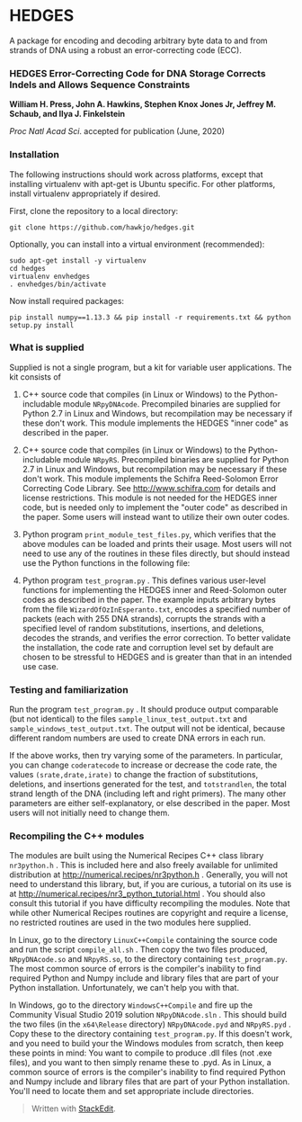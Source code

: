 # HEDGES

A package for encoding and decoding arbitrary byte data to and from strands of DNA using a robust an error-correcting code (ECC).

### HEDGES Error-Correcting Code for DNA Storage Corrects Indels and Allows Sequence Constraints

**William H. Press, John A. Hawkins, Stephen Knox Jones Jr, Jeffrey M. Schaub, and Ilya J. Finkelstein**

*Proc Natl Acad Sci*. accepted for publication (June, 2020)

### Installation

The following instructions should work across platforms, except that installing virtualenv with apt-get is Ubuntu specific. For other platforms, install virtualenv appropriately if desired.

First, clone the repository to a local directory:

```
git clone https://github.com/hawkjo/hedges.git
```

Optionally, you can install into a virtual environment (recommended):

```
sudo apt-get install -y virtualenv
cd hedges
virtualenv envhedges
. envhedges/bin/activate
```

Now install required packages:

```
pip install numpy==1.13.3 && pip install -r requirements.txt && python setup.py install
```

### What is supplied
Supplied is not a single program, but a kit for variable user applications.  The kit consists of

1. C++ source code that compiles (in Linux or Windows) to the Python-includable module `NRpyDNAcode`.  Precompiled binaries are supplied for Python 2.7 in Linux and Windows, but recompilation may be necessary if these don't work.  This module implements the HEDGES "inner code" as described in the paper.

2.  C++ source code that compiles (in Linux or Windows) to the Python-includable module `NRpyRS`.  Precompiled binaries are supplied for Python 2.7 in Linux and Windows, but recompilation may be necessary if these don't work.  This module implements the Schifra Reed-Solomon Error Correcting Code Library.  See http://www.schifra.com  for details and license restrictions.  This module is not needed for the HEDGES inner code, but is needed only to implement the "outer code" as described in the paper.  Some users will instead want to utilize their own outer codes.
 
3.  Python program `print_module_test_files.py`, which verifies that the above modules can be loaded and prints their usage.  Most users will not need to use any of the routines in these files directly, but should instead use the Python functions in the following file:
 
4. Python program `test_program.py` .  This defines various user-level functions for implementing the HEDGES inner and Reed-Solomon outer codes as described in the paper.  The example inputs arbitrary bytes from the file `WizardOfOzInEsperanto.txt`, encodes a specified number of packets (each with 255 DNA strands), corrupts the strands with a specified level of random substitutions, insertions, and deletions, decodes the strands, and verifies the error correction.  To better validate the installation, the code rate and corruption level set by default are chosen to be stressful to HEDGES and is greater than that in an intended use case. 

### Testing and familiarization

Run the program `test_program.py` .  It should produce output comparable (but not identical) to the files `sample_linux_test_output.txt` and `sample_windows_test_output.txt`.  The output will not be identical, because different random numbers are used to create DNA errors in each run.

If the above works, then try varying some of the parameters.  In particular, you can change `coderatecode` to increase or decrease the code rate, the values `(srate,drate,irate)` to change the fraction of substitutions, deletions, and insertions generated for the test, and `totstrandlen`, the total strand length of the DNA (including left and right primers).  The many other parameters are either self-explanatory, or else described in the paper.  Most users will not initially need to change them.

### Recompiling the C++ modules

The modules are built using the Numerical Recipes C++ class library `nr3python.h` . This is included here and also freely available for unlimited distribution at http://numerical.recipes/nr3python.h .  Generally, you will not need to understand this library, but, if you are curious, a tutorial on its use is at http://numerical.recipes/nr3_python_tutorial.html .  You should also consult this tutorial if you have difficulty recompiling the modules.  Note that while other Numerical Recipes routines are copyright and require a license, no restricted routines are used in the two modules here supplied.

In Linux, go to the directory `LinuxC++Compile` containing the source code and run the script `compile_all.sh` .  Then copy the two files produced, `NRpyDNAcode.so` and `NRpyRS.so`, to the directory containing `test_program.py`.  The most common source of errors is the compiler's inability to find required Python and Numpy include and library files that are part of your Python installation.  Unfortunately, we can't help you with that.

In Windows, go to the directory `WindowsC++Compile` and fire up the Community Visual Studio 2019 solution `NRpyDNAcode.sln` .  This should build the two files (in the `x64\Release` directory) `NRpyDNAcode.pyd` and `NRpyRS.pyd` .  Copy these to the directory containing `test_program.py`.   If this doesn't work, and you need to build your the Windows modules from scratch, then keep these points in mind:  You want to compile to produce .dll files (not .exe files), and you want to then simply rename these to .pyd.  As in Linux, a common source of errors is the compiler's inability to find required Python and Numpy include and library files that are part of your Python installation.  You'll need to locate them and set appropriate include directories.

> Written with [StackEdit](https://stackedit.io/).